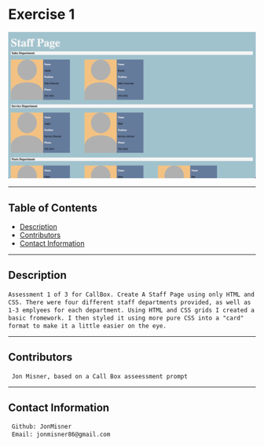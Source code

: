 
  # Exercise 1  
![Screenshot](./screenShot.png) 
***

  ## Table of Contents

  * [Description](#description)
  * [Contributors](#contributors)
  * [Contact Information](#email)
***
 
  ## Description

    Assessment 1 of 3 for CallBox. Create A Staff Page using only HTML and CSS. There were four different staff departments provided, as well as 1-3 emplyees for each department. Using HTML and CSS grids I created a basic fromework. I then styled it using more pure CSS into a "card" format to make it a little easier on the eye. 
    
***

  ## Contributors

     Jon Misner, based on a Call Box asseessment prompt
  
***
  ## Contact Information

     Github: JonMisner
     Email: jonmisner86@gmail.com

